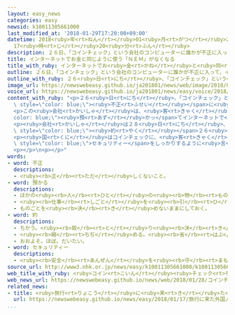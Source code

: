 ```yaml
---
layout: easy_news
categories: easy
newsid: k10011305661000
last_modified_at: '2018-01-29T17:20:00+09:00'
datetime: 2018<ruby>年<rt>ねん</rt></ruby>01<ruby>月<rt>がつ</rt></ruby>29<ruby>日<rt>にち</rt></ruby>
  17<ruby>時<rt>じ</rt></ruby>20<ruby>分<rt>ふん</rt></ruby>
description: ２６日、「コインチェック」という会社のコンピューターに誰かが不正に入って、インターネットでお金と同じように使う「ＮＥＭ」がなくなりました。
title: インターネットでお金と同じように使う「ＮＥＭ」がなくなる
title_with_ruby: インターネットでお<ruby>金<rt>かね</rt></ruby>と<ruby>同<rt>おな</rt></ruby>じように<ruby>使<rt>つか</rt></ruby>う「ＮＥＭ」がなくなる
outline: ２６日、「コインチェック」という会社のコンピューターに誰かが不正に入って、インターネットでお金と同じように使う「ＮＥＭ」がなくなりました。
outline_with_ruby: ２６<ruby>日<rt>にち</rt></ruby>、「コインチェック」という<ruby>会社<rt>かいしゃ</rt></ruby>のコンピューターに<ruby>誰<rt>だれ</rt></ruby>かが<ruby>不正<rt>ふせい</rt></ruby>に<ruby>入<rt>はい</rt></ruby>って、インターネットでお<ruby>金<rt>かね</rt></ruby>と<ruby>同<rt>おな</rt></ruby>じように<ruby>使<rt>つか</rt></ruby>う「ＮＥＭ」がなくなりました。
image_url: https://newswebeasy.github.io/ja201801/news/web/image/2018/01/28/K10011305661_1801280126_1801280127_01_02.jpg
voice_url: https://newswebeasy.github.io/ja201801/news/easy/voice/2018/01/29/k10011305661000.mp3
content_with_ruby: "<p>２６<ruby>日<rt>にち</rt></ruby>、「コインチェック」という<ruby>会社<rt>かいしゃ</rt></ruby>のコンピューターに<ruby>誰<rt>だれ</rt></ruby>かが<span\
  \ style=\"color: blue;\"><ruby>不正<rt>ふせい</rt></ruby></span>に<ruby>入<rt>はい</rt></ruby>って、インターネットでお<ruby>金<rt>かね</rt></ruby>と<ruby>同<rt>おな</rt></ruby>じように<ruby>使<rt>つか</rt></ruby>う「ＮＥＭ」がなくなりました。</p>\n\
  <p>この<ruby>会社<rt>かいしゃ</rt></ruby>は、<ruby>客<rt>きゃく</rt></ruby>のＮＥＭなどを<span style=\"\
  color: blue;\"><ruby>預<rt>あず</rt></ruby>かっ</span>てインターネットで<ruby>売<rt>う</rt></ruby>ったり<ruby>買<rt>か</rt></ruby>ったりしていました。なくなったＮＥＭは<ruby>全部<rt>ぜんぶ</rt></ruby>で５８０<ruby>億<rt>おく</rt></ruby><ruby>円<rt>えん</rt></ruby>ぐらいでした。</p>\n\
  <p><ruby>会社<rt>かいしゃ</rt></ruby>は２８<ruby>日<rt>にち</rt></ruby>、なくなったＮＥＭを<ruby>持<rt>も</rt></ruby>っていた<span\
  \ style=\"color: blue;\"><ruby>約<rt>やく</rt></ruby></span>２６<ruby>万<rt>まん</rt></ruby><ruby>人<rt>にん</rt></ruby>の<ruby>客<rt>きゃく</rt></ruby>に<ruby>円<rt>えん</rt></ruby>でお<ruby>金<rt>かね</rt></ruby>を<ruby>返<rt>かえ</rt></ruby>すと<ruby>言<rt>い</rt></ruby>いました。<ruby>今<rt>いま</rt></ruby>ＮＥＭは<ruby>安<rt>やす</rt></ruby>くなっているため、<ruby>返<rt>かえ</rt></ruby>すお<ruby>金<rt>かね</rt></ruby>は<ruby>全部<rt>ぜんぶ</rt></ruby>で４６０<ruby>億<rt>おく</rt></ruby><ruby>円<rt>えん</rt></ruby>ぐらいになります。お<ruby>金<rt>かね</rt></ruby>をいつ<ruby>返<rt>かえ</rt></ruby>すかははっきり<ruby>言<rt>い</rt></ruby>いませんでした。</p>\n\
  <p><ruby>国<rt>くに</rt></ruby>はコインチェックに、<ruby>客<rt>きゃく</rt></ruby>にお<ruby>金<rt>かね</rt></ruby>を<ruby>返<rt>かえ</rt></ruby>すように<ruby>厳<rt>きび</rt></ruby>しく<ruby>言<rt>い</rt></ruby>いました。そして、<ruby>原因<rt>げんいん</rt></ruby>を<ruby>調<rt>しら</rt></ruby>べて、<span\
  \ style=\"color: blue;\">セキュリティー</span>をしっかりするように<ruby>言<rt>い</rt></ruby>いました。</p>\n\
  <p></p>\n<p></p>"
words:
- word: 不正
  descriptions:
  - <ruby><rb>正</rb><rt>ただ</rt></ruby>しくないこと。
- word: 預かる
  descriptions:
  - ほかの<ruby><rb>人</rb><rt>ひと</rt></ruby>の<ruby><rb>物</rb><rt>もの</rt></ruby>を、<ruby><rb>引</rb><rt>ひ</rt></ruby>き<ruby><rb>受</rb><rt>う</rt></ruby>けて<ruby><rb>守</rb><rt>まも</rt></ruby>る。
  - <ruby><rb>仕事</rb><rt>しごと</rt></ruby>を<ruby><rb>引</rb><rt>ひ</rt></ruby>き<ruby><rb>受</rb><rt>う</rt></ruby>ける。
  - ものごとを<ruby><rb>決</rb><rt>き</rt></ruby>めないままにしておく。
- word: 約
  descriptions:
  - ちかう。<ruby><rb>取</rb><rt>と</rt></ruby>り<ruby><rb>決</rb><rt>き</rt></ruby>める。
  - <ruby><rb>縮</rb><rt>ちぢ</rt></ruby>める。<ruby><rb>省</rb><rt>はぶ</rt></ruby>く。<ruby><rb>簡単</rb><rt>かんたん</rt></ruby>にする。
  - おおよそ。ほぼ。だいたい。
- word: セキュリティー
  descriptions:
  - <ruby><rb>安全</rb><rt>あんぜん</rt></ruby>を<ruby><rb>守</rb><rt>まも</rt></ruby>ること。<ruby><rb>防犯</rb><rt>ぼうはん</rt></ruby>。
source_url: http://www3.nhk.or.jp/news/easy/k10011305661000/k10011305661000.html
web_title_with_ruby: <ruby>コイン<rt>こいん</rt></ruby><ruby>チェック<rt>ちぇっく</rt></ruby> <ruby>被害<rt>ひがい</rt></ruby><ruby>受<rt>う</rt></ruby>けた26<ruby>万人<rt>まんにん</rt></ruby>に<ruby>補償<rt>ほしょう</rt></ruby>と<ruby>発表<rt>はっぴょう</rt></ruby>
web_news_url: https://newswebeasy.github.io/news/web/2018/01/28/コインチェック-被害受けた26万人に補償と発表
related_news:
- title: <ruby>旅行<rt>りょこう</rt></ruby>に<ruby>来<rt>き</rt></ruby>た<ruby>外国人<rt>がいこくじん</rt></ruby>が<ruby>使<rt>つか</rt></ruby>ったお<ruby>金<rt>かね</rt></ruby>　<ruby>初<rt>はじ</rt></ruby>めて４<ruby>兆<rt>ちょう</rt></ruby><ruby>円<rt>えん</rt></ruby><ruby>以上<rt>いじょう</rt></ruby>になる
  url: https://newswebeasy.github.io/news/easy/2018/01/17/旅行に来た外国人が使ったお金-初めて4兆円以上になる
...
```

